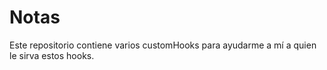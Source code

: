 # Notas

Este repositorio contiene varios customHooks para ayudarme a mí a quien le sirva estos hooks.
